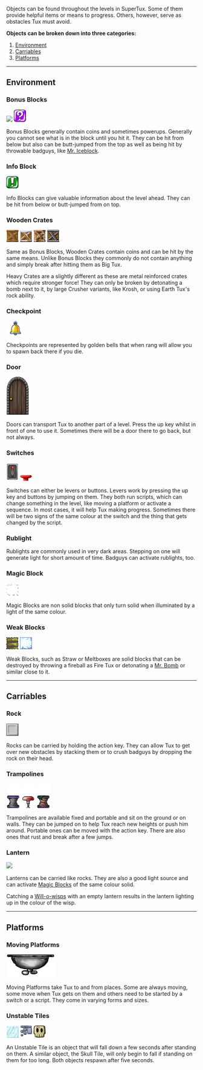 Objects can be found throughout the levels in SuperTux. Some of them provide helpful items or means to progress. Others,
however, serve as obstacles Tux must avoid.

**Objects can be broken down into three categories:**
  1. [Environment](https://github.com/SuperTux/supertux/wiki/Objects#Environment)
  2. [Carriables](https://github.com/SuperTux/supertux/wiki/Objects#Carriables)
  3. [Platforms](https://github.com/SuperTux/supertux/wiki/Objects#Platforms)

---

## Environment

### Bonus Blocks

![](images/Bonusblock.png)
![](https://github.com/SuperTux/supertux/blob/master/data/images/objects/bonus_block/purple_0.png?raw=true)

Bonus Blocks generally contain coins and sometimes powerups. Generally you cannot see what is in the block until you hit it.
They can be hit from below but also can be butt-jumped from the top as well as being hit by throwable badguys, like
[Mr. Iceblock](https://github.com/SuperTux/supertux/wiki/Badguys-Icy#Mr-Iceblock).

### Info Block

![](https://github.com/SuperTux/supertux/blob/master/data/images/objects/bonus_block/infoblock.png?raw=true)

Info Blocks can give valuable information about the level ahead. They can be hit from below or butt-jumped from on top. 

### Wooden Crates

![](https://github.com/SuperTux/supertux/blob/master/data/images/tiles/blocks/brick0.png?raw=true "Normal Crate")
![](https://github.com/SuperTux/supertux/blob/master/data/images/tiles/blocks/brick1.png?raw=true "Snowy Crate")
![](https://github.com/SuperTux/supertux/blob/master/data/images/tiles/blocks/brick2.png?raw=true "Spooky Crate")
![](https://github.com/SuperTux/supertux/blob/master/data/images/tiles/blocks/brick3.png?raw=true "Heavy Crate")

Same as Bonus Blocks, Wooden Crates contain coins and can be hit by the same means. Unlike Bonus Blocks they commonly do
not contain anything and simply break after hitting them as Big Tux.

Heavy Crates are a slightly different as these are metal reinforced crates which require stronger force! They can only be
broken by detonating a bomb next to it, by large Crusher variants, like Krosh, or using Earth Tux's rock ability.

### Checkpoint

![](https://github.com/SuperTux/supertux/blob/master/data/images/objects/resetpoints/bell-m.png?raw=true)

Checkpoints are represented by golden bells that when rang will allow you to spawn back there if you die.

### Door

![](https://github.com/SuperTux/supertux/blob/master/data/images/objects/door/door-0.png?raw=true)

Doors can transport Tux to another part of a level. Press the up key whilst in front of one to use it. Sometimes there will
be a door there to go back, but not always. 

### Switches

![](https://github.com/SuperTux/supertux/blob/master/data/images/objects/switch/switch-0.png?raw=true "Lever")
![](https://github.com/SuperTux/supertux/blob/master/data/images/objects/pushbutton/pushbutton-0.png?raw=true "Pushbutton")

Switches can either be levers or buttons. Levers work by pressing the up key and buttons by jumping on them. They both run
scripts, which can change something in the level, like moving a platform or activate a sequence. In most cases, it will help
Tux making progress. Sometimes there will be two signs of the same colour at the switch and the thing that gets changed by
the script.

### Rublight

Rublights are commonly used in very dark areas. Stepping on one will generate light for short amount of time. Badguys can
activate rublights, too.

### Magic Block

![](https://github.com/SuperTux/supertux/blob/master/data/images/objects/magicblock/magicblock.png?raw=true "Inactive Magic Block")

Magic Blocks are non solid blocks that only turn solid when illuminated by a light of the same colour.

### Weak Blocks

![](https://github.com/SuperTux/supertux/blob/master/data/images/objects/weak_block/straw.png?raw=true "Straw")
![](https://github.com/SuperTux/supertux/blob/master/data/images/objects/weak_block/meltbox.png?raw=true "Meltbox")

Weak Blocks, such as Straw or Meltboxes are solid blocks that can be destroyed by throwing a fireball as Fire Tux or detonating a
[Mr. Bomb](https://github.com/SuperTux/supertux/wiki/Badguys-Misc#Mr-Bomb) or similar close to it.

---

## Carriables

### Rock

![](https://github.com/SuperTux/supertux/blob/master/data/images/objects/rock/rock.png?raw=true)

Rocks can be carried by holding the action key. They can allow Tux to get over new obstacles by stacking them or to crush
badguys by dropping the rock on their head.

### Trampolines

![](https://github.com/SuperTux/supertux/blob/master/data/images/objects/trampoline/trampoline1-0.png?raw=true "Portable Trampoline")
![](https://github.com/SuperTux/supertux/blob/master/data/images/objects/trampoline/trampoline2-0.png?raw=true "Fixed Trampoline")
![](https://github.com/SuperTux/supertux/blob/master/data/images/objects/rusty-trampoline/rustytrampoline1.png?raw=true "Rusty Portable Trampoline")

Trampolines are available fixed and portable and sit on the ground or on walls. They can be jumped on to help Tux reach
new heights or push him around. Portable ones can be moved with the action key. There are also ones that rust and break
after a few jumps.

### Lantern

![](https://github.com/SuperTux/data/blob/master/images/objects/lantern/lantern-1.png?raw=true)

Lanterns can be carried like rocks. They are also a good light source and can activate
[Magic Blocks](https://github.com/SuperTux/supertux/wiki/Objects#Magic-Blocks) of the same colour solid.

Catching a [Will-o-wisps](https://github.com/SuperTux/supertux/wiki/Badguys-Forest#Will-o-wisp) with an empty
lantern results in the lantern lighting up in the colour of the wisp.

---

## Platforms

### Moving Platforms

![](https://github.com/SuperTux/supertux/blob/master/data/images/objects/flying_platform/flying_platform-0.png?raw=true)

Moving Platforms take Tux to and from places. Some are always moving, some move when Tux gets on them and others need to be started
by a switch or a script. They come in varying forms and sizes.

### Unstable Tiles

![](https://github.com/SuperTux/supertux/blob/master/data/images/objects/unstable_tile/snow-0.png?raw=true "Snow Variant")
![](https://github.com/SuperTux/supertux/blob/master/data/images/objects/unstable_tile/normal.png?raw=true "Brick Variant")
![](https://github.com/SuperTux/supertux/blob/master/data/images/objects/skull_tile/skull.png?raw=true "Skull Variant")

An Unstable Tile is an object that will fall down a few seconds after standing on them. A similar object, the Skull Tile, will
only begin to fall if standing on them for too long. Both objects respawn after five seconds.
